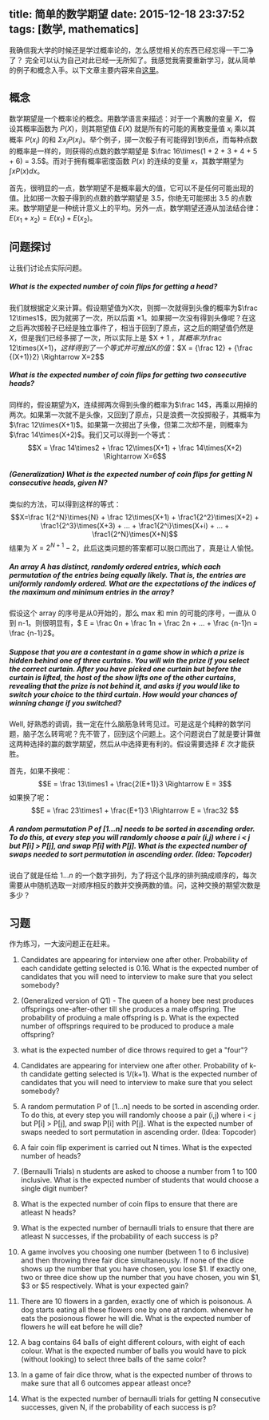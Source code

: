 title: 简单的数学期望
date: 2015-12-18 23:37:52
tags: [数学, mathematics]
---

我确信我大学的时候还是学过概率论的，怎么感觉相关的东西已经忘得一干二净了？ 完全可以认为自己对此已经一无所知了。我感觉我需要重新学习，就从简单的例子和概念入手。以下文章主要内容来自[这里](https://www.codechef.com/wiki/tutorial-expectation)。

<!-- more -->

## 概念
数学期望是一个概率论的概念。用数学语言来描述：对于一个离散的变量 $X$， 假设其概率函数为 $P(X)$，则其期望值 $E(X)$ 就是所有的可能的离散变量值 $x_i$ 乘以其概率 $P(x_i)$ 的和 $\Sigma{x_iP(x_i)}$。举个例子，掷一次骰子有可能得到1到6点，而每种点数的概率是一样的，则获得的点数的数学期望是 $\frac 16\times(1 + 2 + 3 + 4 + 5 + 6) = 3.5$。而对于拥有概率密度函数 $P(x)$ 的连续的变量 $x$，其数学期望为$\int{xP(x)}dx$。

首先，很明显的一点，数学期望不是概率最大的值，它可以不是任何可能出现的值。比如掷一次骰子得到的点数的数学期望是 3.5，你绝无可能掷出 3.5 的点数来。数学期望是一种统计意义上的平均。另外一点，数学期望还遵从加法结合律：$E(x_1 + x_2) = E(x_1) + E(x_2)$。

## 问题探讨

让我们讨论点实际问题。

##### What is the expected number of coin flips for getting a head?
我们就根据定义来计算。假设期望值为X次，则掷一次就得到头像的概率为$\frac 12\times1$，因为就掷了一次，所以后面 $\times1$。如果掷一次没有得到头像呢？在这之后再次掷骰子已经是独立事件了，相当于回到了原点，这之后的期望值仍然是$X$，但是我们已经多掷了一次，所以实际上是 $X + 1 $，其概率为$\frac 12\times(X+1)$，这样得到了一个等式并可推出$X$的值：$$X = {\frac 12} + {\frac {(X+1)}2} \Rightarrow X=2$$

##### What is the expected number of coin flips for getting two consecutive heads?
同样的，假设期望为X，连续掷两次得到头像的概率为$\frac 14$，再乘以用掉的两次。如果第一次就不是头像，又回到了原点，只是浪费一次投掷骰子，其概率为$\frac 12\times(X+1)$。如果第一次掷出了头像，但第二次却不是，则概率为$\frac 14\times(X+2)$。我们又可以得到一个等式：$$X = \frac 14\times2 + \frac 12\times(X+1) + \frac 14\times(X+2) \Rightarrow X=6$$

##### (Generalization) What is the expected number of coin flips for getting N consecutive heads, given N?
类似的方法，可以得到这样的等式：$$X=\frac 1{2^N}\times{N} + \frac 12\times(X+1) + \frac1{2^2}\times(X+2) + \frac1{2^3}\times(X+3) +  ... + \frac1{2^i}\times(X+i) + ... + \frac1{2^N}\times(X+N)$$
结果为 $X=2^{N+1}-2$，此后这类问题的答案都可以脱口而出了，真是让人愉悦。

##### An array A has distinct, randomly ordered entries, which each permutation of the entries being equally likely. That is, the entries are uniformly randomly ordered. What are the expectations of the indices of the maximum and minimum entries in the array?
假设这个 array 的序号是从0开始的，那么 max 和 min 的可能的序号，一直从 0 到
n-1。则很明显有，$ E = \frac 0n + \frac 1n + \frac 2n + ... + \frac {n-1}n = \frac {n-1}2$。

##### Suppose that you are a contestant in a game show in which a prize is hidden behind one of three curtains. You will win the prize if you select the correct curtain. After you have picked one curtain but before the curtain is lifted, the host of the show lifts one of the other curtains, revealing that the prize is not behind it, and asks if you would like to switch your choice to the third curtain. How would your chances of winning change if you switched? 

Well, 好熟悉的调调，我一定在什么脑筋急转弯见过。可是这是个纯粹的数学问题，脑子怎么转弯呢？先不管了，回到这个问题上。这个问题说白了就是要计算做这两种选择的赢的数学期望，然后从中选择更有利的。假设需要选择 $E$ 次才能获胜。

首先，如果不换呢：
$$E = \frac 13\times1 + \frac{2(E+1)}3  \Rightarrow  E = 3$$
如果换了呢：
$$E = \frac 23\times1 + \frac{E+1}3 \Rightarrow E = \frac32 $$

##### A random permutation P of [1...n] needs to be sorted in ascending order. To do this, at every step you will randomly choose a pair (i,j) where i < j but P[i] > P[j], and swap P[i] with P[j]. What is the expected number of swaps needed to sort permutation in ascending order. (Idea: Topcoder)
说白了就是任给 $1...n$ 的一个数字排列，为了将这个乱序的排列搞成顺序的，每次需要从中随机选取一对顺序相反的数并交换两数的值。问，这种交换的期望次数是多少？
## 习题
作为练习，一大波问题正在赶来。

1. Candidates are appearing for interview one after other. Probability of each candidate getting selected is 0.16. What is the expected number of candidates that you will need to interview to make sure that you select somebody?

2. (Generalized version of Q1) - The queen of a honey bee nest produces offsprings one-after-other till she produces a male offspring. The probability of produing a male offspring is p. What is the expected number of offsprings required to be produced to produce a male offspring?

3.  what is the expected number of dice throws required to get a "four"?

4. Candidates are appearing for interview one after other. Probability of k-th candidate getting selected is 1/(k+1). What is the expected number of candidates that you will need to interview to make sure that you select somebody?

5. A random permutation P of [1...n] needs to be sorted in ascending order. To do this, at every step you will randomly choose a pair (i,j) where i < j but P[i] > P[j], and swap P[i] with P[j]. What is the expected number of swaps needed to sort permutation in ascending order. (Idea: Topcoder)

6. A fair coin flip experiment is carried out N times. What is the expected number of heads?

7. (Bernaulli Trials) n students are asked to choose a number from 1 to 100 inclusive. What is the expected number of students that would choose a single digit number? 

8. What is the expected number of coin flips to ensure that there are atleast N heads?


9. What is the expected number of bernaulli trials to ensure that there are atleast N successes, if the probability of each success is p?

10. A game involves you choosing one number (between 1 to 6 inclusive) and then throwing three fair dice simultaneously. If none of the dice shows up the number that you have chosen, you lose $1. If exactly one, two or three dice show up the number that you have chosen, you win \$1, \$3 or \$5 respectively. What is your expected gain?

11. There are 10 flowers in a garden, exactly one of which is poisonous. A dog starts eating all these flowers one by one at random. whenever he eats the posionous flower he will die. What is the expected number of flowers he will eat before he will die?

12. A bag contains 64 balls of eight different colours, with eight of each colour. What is the expected number of balls you would have to pick (without looking) to select three balls of the same color?

13. In a game of fair dice throw, what is the expected number of throws to make sure that all 6 outcomes appear atleast once?

14. What is the expected number of bernaulli trials for getting N consecutive successes, given N, if the probability of each success is p?



